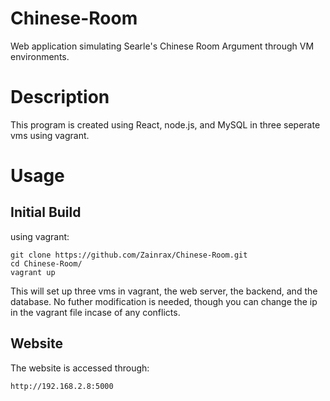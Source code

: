 # Chinese-Room
Web application simulating Searle's Chinese Room Argument through VM environments.

# Description
This program is created using React, node.js, and MySQL in three seperate vms using vagrant.

# Usage
## Initial Build
using vagrant:
```
git clone https://github.com/Zainrax/Chinese-Room.git
cd Chinese-Room/
vagrant up
```
This will set up three vms in vagrant, the web server, the backend, and the database.
No futher modification is needed, though you can change the ip in the vagrant file incase of any conflicts.

## Website
The website is accessed through:
```
http://192.168.2.8:5000
```
